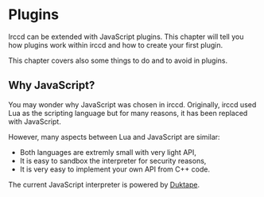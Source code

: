 # Plugins

Irccd can be extended with JavaScript plugins. This chapter will tell you how plugins work within irccd and how to
create your first plugin.

This chapter covers also some things to do and to avoid in plugins.

## Why JavaScript?

You may wonder why JavaScript was chosen in irccd. Originally, irccd used Lua as the scripting language but for many
reasons, it has been replaced with JavaScript.

However, many aspects between Lua and JavaScript are similar:

  - Both languages are extremly small with very light API,
  - It is easy to sandbox the interpreter for security reasons,
  - It is very easy to implement your own API from C++ code.

The current JavaScript interpreter is powered by [Duktape][duktape].

[duktape]: http://duktape.org
